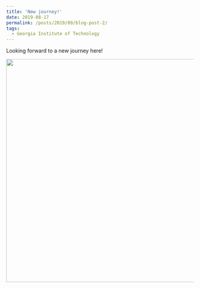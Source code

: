 ```yaml
---
title: 'New journey!'
date: 2019-08-17
permalink: /posts/2019/09/blog-post-2/
tags:
  - Georgia Institute of Technology
---
```


Looking forward to a new journey here!
<p align="center">
  <img src = "http://PeterZZQ.github.io/images/pic2.png" width = "600ptx"/>
</p>
